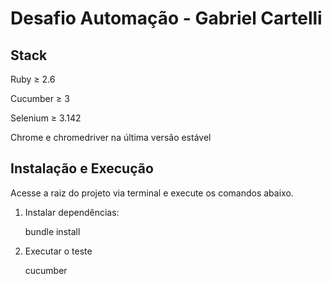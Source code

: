 # Desafio Automação - Gabriel Cartelli

## Stack

Ruby ≥ 2.6

Cucumber ≥ 3

Selenium ≥ 3.142

Chrome e chromedriver na última versão estável

## Instalação e Execução
Acesse a raiz do projeto via terminal e execute os comandos abaixo.
1. Instalar dependências:

    bundle install

2. Executar o teste 

    cucumber
